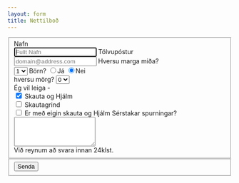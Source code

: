 ```yaml
---
layout: form
title: Nettilboð
---
```

<form>
  <fieldset class="account-info">
    <label>
         Nafn
        <Br>
      <input type="text" name="name" placeholder="Fullt Nafn" required autofocus>
    </label>
    <label>
        Tölvupóstur
        <Br>
        <input type="email" name="email" placeholder="domain@address.com" required>
    </label>
    <label>
    Hversu marga miða?
    <br>
    <select name="midar">
    <option value="1" selected>1</option>
    <option value="2">2</option>
    <option value="3">3</option>
    <option value="4">4</option>
    <option value="5">5</option>
  </select>
    </label>
    <label>
        Börn?
        <input type="radio" name="born" value="Yes">Já
        <input type="radio" name="born" value="No" checked>Nei 
        <Br>
        hversu mörg? <select name="bornfjoldi">
        <option value="0" selected>0</option>
        <option value="1">1</option>
        <option value="2">2</option>
        <option value="3">3</option>
        <option value="4">4</option>
        <option value="5">5</option>
    </select>
    </label>
    <label>
    <Br>
    Ég vil leiga -
    <br>
    <input type="checkbox" name="SogH" value="newdropEmailList" checked> Skauta og Hjálm
    <Br>
    <input type="checkbox" name="grind" value="pricedropList"> Skautagrind
    <br>
    <input type="checkbox" name="eignSogH"           value="emailList" > Er með eigin skauta og Hjálm
 </label>
 <label>
        Sérstakar spurningar?<br>
        <textarea rows="4" name="comment" required></textarea>
        <br>
        Við reynum að svara innan 24klst. 
    </label>
  </fieldset>
  <div class="buttonholder">
  <fieldset class="account-action">
    <input class="btn" type="submit" name="submit" value="Senda">
  </fieldset>
  </div>
</form>
